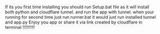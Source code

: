 If its you first time installing you should run Setup.bat file as it will install both python and cloudflare tunnel.
and run the app with tunnel.
when your running for second time just run runner.bat it would just run installed tunnel and app.py
Enjoy you app or share it via link created by cloudflare in terminal !!!!!!!!!!
